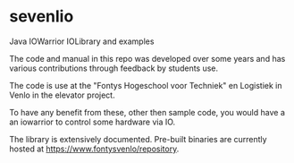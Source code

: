 # sevenlio
Java IOWarrior IOLibrary and examples

The code and manual in this repo was developed over some years and has various contributions through feedback by students use.

The code is use at the "Fontys Hogeschool voor Techniek" en Logistiek in Venlo in the elevator project.

To have any benefit from these, other then sample code, you would have a an iowarrior to control some hardware via IO.

The library is extensively documented. Pre-built binaries are currently hosted at https://www.fontysvenlo/repository.

